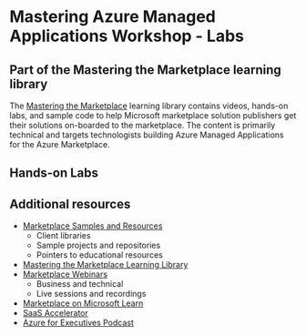 # Mastering Azure Managed Applications Workshop - Labs

## Part of the Mastering the Marketplace learning library

The [Mastering the Marketplace](https://aka.ms/masteringthemarketplace) learning library contains videos, hands-on labs, and sample code to help Microsoft marketplace solution publishers get their solutions on-boarded to the marketplace. The content is primarily technical and targets technologists building Azure Managed Applications for the Azure Marketplace.



## Hands-on Labs



## Additional resources

- [Marketplace Samples and Resources](aka.ms/MarketplaceSamples
)
  - Client libraries
  - Sample projects and repositories
  - Pointers to educational resources
- [Mastering the Marketplace Learning Library](aka.ms/MasteringTheMarketplace
)
- [Marketplace Webinars](aka.ms/MarketplaceOfficeHours
)
    - Business and technical
    - Live sessions and recordings
- [Marketplace on Microsoft Learn](aka.ms/LearnMarketplace
)
- [SaaS Accelerator](aka.ms/SaaSAccelerator
)
- [Azure for Executives Podcast](https://aka.ms/AzureForExecs
)





